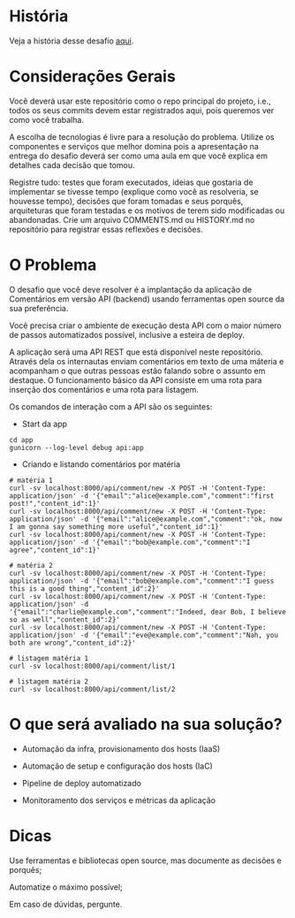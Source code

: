 # História

Veja a história desse desafio [aqui](./docs/comments.md).

# Considerações Gerais

Você deverá usar este repositório como o repo principal do projeto, i.e., todos os seus commits devem estar registrados aqui, pois queremos ver como você trabalha.

A escolha de tecnologias é livre para a resolução do problema. Utilize os componentes e serviços que melhor domina pois a apresentação na entrega do desafio deverá ser como uma aula em que você explica em detalhes cada decisão que tomou.

Registre tudo: testes que foram executados, ideias que gostaria de implementar se tivesse tempo (explique como você as resolveria, se houvesse tempo), decisões que foram tomadas e seus porquês, arquiteturas que foram testadas e os motivos de terem sido modificadas ou abandonadas. Crie um arquivo COMMENTS.md ou HISTORY.md no repositório para registrar essas reflexões e decisões.

# O Problema

O desafio que você deve resolver é a implantação da aplicação de Comentários em versão API (backend) usando ferramentas open source da sua preferência.

Você precisa criar o ambiente de execução desta API com o maior número de passos automatizados possível, inclusive a esteira de deploy.

A aplicação será uma API REST que está disponível neste repositório. Através dela os internautas enviam comentários em texto de uma máteria e acompanham o que outras pessoas estão falando sobre o assunto em destaque. O funcionamento básico da API consiste em uma rota para inserção dos comentários e uma rota para listagem.

Os comandos de interação com a API são os seguintes:

- Start da app

```
cd app
gunicorn --log-level debug api:app
```

- Criando e listando comentários por matéria

```
# matéria 1
curl -sv localhost:8000/api/comment/new -X POST -H 'Content-Type: application/json' -d '{"email":"alice@example.com","comment":"first post!","content_id":1}'
curl -sv localhost:8000/api/comment/new -X POST -H 'Content-Type: application/json' -d '{"email":"alice@example.com","comment":"ok, now I am gonna say something more useful","content_id":1}'
curl -sv localhost:8000/api/comment/new -X POST -H 'Content-Type: application/json' -d '{"email":"bob@example.com","comment":"I agree","content_id":1}'

# matéria 2
curl -sv localhost:8000/api/comment/new -X POST -H 'Content-Type: application/json' -d '{"email":"bob@example.com","comment":"I guess this is a good thing","content_id":2}'
curl -sv localhost:8000/api/comment/new -X POST -H 'Content-Type: application/json' -d '{"email":"charlie@example.com","comment":"Indeed, dear Bob, I believe so as well","content_id":2}'
curl -sv localhost:8000/api/comment/new -X POST -H 'Content-Type: application/json' -d '{"email":"eve@example.com","comment":"Nah, you both are wrong","content_id":2}'

# listagem matéria 1
curl -sv localhost:8000/api/comment/list/1

# listagem matéria 2
curl -sv localhost:8000/api/comment/list/2
```

# O que será avaliado na sua solução?

- Automação da infra, provisionamento dos hosts (IaaS)

- Automação de setup e configuração dos hosts (IaC)

- Pipeline de deploy automatizado

- Monitoramento dos serviços e métricas da aplicação

# Dicas

Use ferramentas e bibliotecas open source, mas documente as decisões e porquês;

Automatize o máximo possível;

Em caso de dúvidas, pergunte.

